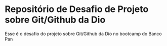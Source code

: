 # Repositório de Desafio de Projeto sobre Git/Github da Dio

Esse é o desafio do projeto sobre Git/Github da Dio no bootcamp do Banco Pan